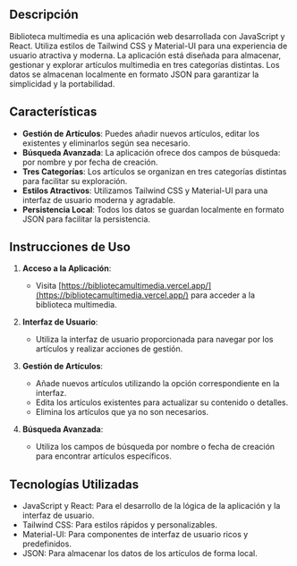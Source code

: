 ## Descripción

Biblioteca multimedia es una aplicación web desarrollada con JavaScript y React. Utiliza estilos de Tailwind CSS y Material-UI para una experiencia de usuario atractiva y moderna. La aplicación está diseñada para almacenar, gestionar y explorar artículos multimedia en tres categorías distintas. Los datos se almacenan localmente en formato JSON para garantizar la simplicidad y la portabilidad.

## Características

- **Gestión de Artículos**: Puedes añadir nuevos artículos, editar los existentes y eliminarlos según sea necesario.
- **Búsqueda Avanzada**: La aplicación ofrece dos campos de búsqueda: por nombre y por fecha de creación.
- **Tres Categorías**: Los artículos se organizan en tres categorías distintas para facilitar su exploración.
- **Estilos Atractivos**: Utilizamos Tailwind CSS y Material-UI para una interfaz de usuario moderna y agradable.
- **Persistencia Local**: Todos los datos se guardan localmente en formato JSON para facilitar la persistencia.

## Instrucciones de Uso

1. **Acceso a la Aplicación**:
   - Visita [https://bibliotecamultimedia.vercel.app/](https://bibliotecamultimedia.vercel.app/) para acceder a la biblioteca multimedia.

2. **Interfaz de Usuario**:
   - Utiliza la interfaz de usuario proporcionada para navegar por los artículos y realizar acciones de gestión.

3. **Gestión de Artículos**:
   - Añade nuevos artículos utilizando la opción correspondiente en la interfaz.
   - Edita los artículos existentes para actualizar su contenido o detalles.
   - Elimina los artículos que ya no son necesarios.

4. **Búsqueda Avanzada**:
   - Utiliza los campos de búsqueda por nombre o fecha de creación para encontrar artículos específicos.


## Tecnologías Utilizadas

- JavaScript y React: Para el desarrollo de la lógica de la aplicación y la interfaz de usuario.
- Tailwind CSS: Para estilos rápidos y personalizables.
- Material-UI: Para componentes de interfaz de usuario ricos y predefinidos.
- JSON: Para almacenar los datos de los artículos de forma local.
